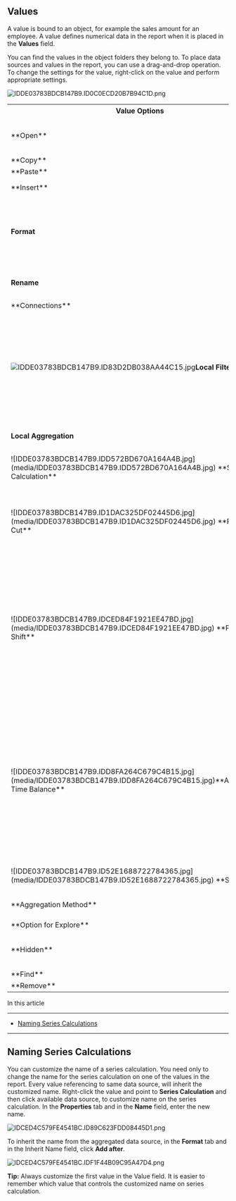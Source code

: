 ## Values

A value is bound to an object, for example the sales amount for an employee. A value defines numerical data in the report when it is placed in the **Values** field.

You can find the values in the object folders they belong to. To place data sources and values in the report, you can use a drag-and-drop operation. To change the settings for the value, right-click on the value and perform appropriate settings.

![IDDE03783BDCB147B9.ID0C0ECD20B7B94C1D.png](media/IDDE03783BDCB147B9.ID0C0ECD20B7B94C1D.png)

<table style="WIDTH: 100%">

<tbody>

<tr>

<th>Value Options</th>

<th>Description</th>

</tr>

<tr>

<td>**Open**</td>

<td>Open the value properties. In the **General** tab you can set the name, number format for the values. The **Connections** tab contains a list over the valueb s connections to objects.</td>

</tr>

<tr>

<td>**Copy**</td>

<td>Copy a value</td>

</tr>

<tr>

<td>**Paste**</td>

<td>Paste the copied value into the values field.</td>

</tr>

<tr>

<td>**Insert**</td>

<td>Insert Formula, Function, or If condition into to values field.</td>

</tr>

<tr>

<td>

**Format**

</td>

<td>

Customize number and chart.

*   **Number s**<span style="FONT-WEIGHT: normal">et the number format on the value.
*   **Chart** <span style="FONT-WEIGHT: normal">s<span style="FONT-WEIGHT: normal">et the valueb s appearance in charts. You can set the appearance, value axis, lines and points for chart.

</td>

</tr>

<tr>

<td>

**Rename**

</td>

<td>

Rename the value. This will also affect the column name in the report if the value is shown as a column.

</td>

</tr>

<tr>

<td>**Connections**</td>

<td>Set which objects in the report the value relates to.</td>

</tr>

<tr>

<td>

![IDDE03783BDCB147B9.ID83D2DB038AA44C15.jpg](media/IDDE03783BDCB147B9.ID83D2DB038AA44C15.jpg)**Local Filters**

</td>

<td>

Set filter direct on the value for the data sources which is placed in Filters field. Local filters in value will overrule the filter in the report.

*   **None** <span style="FONT-WEIGHT: normal">n<span style="FONT-WEIGHT: normal">one members selected.
*   ****Selection** <span style="FONT-WEIGHT: normal">manual selected members.**
*   ****Criteria** <span style="FONT-WEIGHT: normal">members from search result by given criteria.**
*   **[Saved data Filter**](../../../developers/defining the application model/data filters.md) <span style="FONT-WEIGHT: normal">insert predefined data filter as filter

</td>

</tr>

<tr>

<td>

**Local Aggregation**

</td>

<td>

Aggregate the value based on selected object.

</td>

</tr>

<tr>

<td>![IDDE03783BDCB147B9.IDD572BD670A164A4B.jpg](media/IDDE03783BDCB147B9.IDD572BD670A164A4B.jpg)  **Series Calculation**</td>

<td>Calculate the value based on the object or code in horizontal axis or vertical axis. A Series Calculation can for example be a sum, average, median, max, min and so on.</td>

</tr>

<tr>

<td>![IDDE03783BDCB147B9.ID1DAC325DF02445D6.jpg](media/IDDE03783BDCB147B9.ID1DAC325DF02445D6.jpg)  **Rank and Cut**</td>

<td>

Sort and cut data in table on the value you are trying to rank. Example the function is useful when you want to show only the bottom 10 or bottom 10 results in a table. This function is only available when no objects are placed in horizontal axis and there is only one object placed in vertical axis.

</td>

</tr>

<tr>

<td>![IDDE03783BDCB147B9.IDCED84F1921EE47BD.jpg](media/IDDE03783BDCB147B9.IDCED84F1921EE47BD.jpg)  **Period Shift**</td>

<td>

Shift time period on the value according to Time Reference. This function makes it easy to compare values in different time period.

To add Period Shift on a value, the time will shift back or forward in time.

<span style="FONT-WEIGHT: bold; FONT-STYLE: italic">Name set the name for the value  
<span style="FONT-WEIGHT: bold; FONT-STYLE: italic">Shift set the number of time period which shall move back or forward according to time reference in the filter.  
<span style="FONT-WEIGHT: bold; FONT-STYLE: italic">Type set the type of time period.

![IDDE03783BDCB147B9.ID38C90A6265D54EE8.png](media/IDDE03783BDCB147B9.ID38C90A6265D54EE8.png)

</td>

</tr>

<tr>

<td>![IDDE03783BDCB147B9.IDD8FA264C679C4B15.jpg](media/IDDE03783BDCB147B9.IDD8FA264C679C4B15.jpg)**Accumulative Time Balance**</td>

<td>

Contains functionality to accrue a value backwards or forwards in time. For example this function can be used to calculate remaining budget on a given time for a project period.

To add Accumulative Time Balance, right-click the value and select Accumulative Time Balance.

<span style="FONT-WEIGHT: bold; FONT-STYLE: italic">Reference period is set the time limit for the aggregation.  
<span style="FONT-WEIGHT: bold; FONT-STYLE: italic">Accumulate to set the operator < b less thanb  or <= b less than or equal tob .  
<span style="FONT-WEIGHT: bold; FONT-STYLE: italic">Lower boundary set the start time for the aggregation.  

<span style="FONT-WEIGHT: bold; FONT-STYLE: italic">![IDDE03783BDCB147B9.IDF8AF460E88944440.png](media/IDDE03783BDCB147B9.IDF8AF460E88944440.png)

</td>

</tr>

<tr>

<td>![IDDE03783BDCB147B9.ID52E1688722784365.jpg](media/IDDE03783BDCB147B9.ID52E1688722784365.jpg)  **Sort**</td>

<td>Sort the data in the table on the value you are trying to sort. This function is only available in when only one object is place in vertical axis or horizontal axis.</td>

</tr>

<tr>

<td>**Aggregation Method**</td>

<td>Set the aggregation method like sum, average, max, min, standard deviation, count and median for the value.</td>

</tr>

<tr>

<td>**Option for Explore**</td>

<td>Set the default target to explore.</td>

</tr>

<tr>

<td>**Hidden**</td>

<td>Hide the value in the report. For example you can hide a value used in a formula from beeing visible in the report. This function is only available when there is more than one values in the values field.</td>

</tr>

<tr>

<td>**Find**</td>

<td>Show a list over values in the values field.</td>

</tr>

<tr>

<td>**Remove**</td>

<td>Remove the value from the report.</td>

</tr>

</tbody>

</table>

In this article

* * *

*   [Naming Series Calculations](#naming-series-calculations)

* * *

## Naming Series Calculations

You can customize the name of a series calculation. You need only to change the name for the series calculation on one of the values in the report. Every value referencing to same data source, will inherit the customized name. Right-click the value and point to **Series Calculation** and then click available data source, to customize name on the series calculation. In the **Properties** tab and in the **Name** field, enter the new name.

![IDCED4C579FE4541BC.ID89C623FDD08445D1.png](media/IDCED4C579FE4541BC.ID89C623FDD08445D1.png)

To inherit the name from the aggregated data source, in the **Format** tab and in the <span style="FONT-WEIGHT: normal">Inherit Name field, click **Add after**.

![IDCED4C579FE4541BC.IDF1F44B09C95A47D4.png](media/IDCED4C579FE4541BC.IDF1F44B09C95A47D4.png)

**Tip:** Always customize the first value in the Value field. It is easier to remember which value that controls the customized name on series calculation.  

